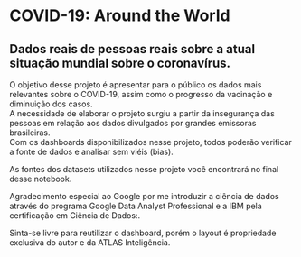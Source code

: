 # COVID-19: Around the World 

## Dados reais de pessoas reais sobre a atual situação mundial sobre o coronavírus.

O objetivo desse projeto é apresentar para o público os dados mais relevantes sobre o COVID-19, assim como o progresso da vacinação e diminuição dos casos. <br />
A necessidade de elaborar o projeto surgiu a partir da insegurança das pessoas em relação aos dados divulgados por grandes emissoras brasileiras. <br />
Com os dashboards disponibilizados nesse projeto, todos poderão verificar a fonte de dados e analisar sem viéis (bias).
<p>As fontes dos datasets utilizados nesse projeto você encontrará no final desse notebook.</p>

<p>Agradecimento especial ao Google por me introduzir a ciência de dados através do programa Google Data Analyst Professional e a IBM pela certificação em Ciência de Dados:.</p>

<p>Sinta-se livre para reutilizar o dashboard, porém o layout é propriedade exclusiva do autor e da ATLAS Inteligência.</p>
